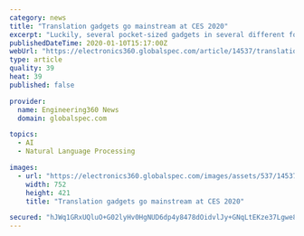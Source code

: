 ```yaml
---
category: news
title: "Translation gadgets go mainstream at CES 2020"
excerpt: "Luckily, several pocket-sized gadgets in several different form factors were introduced at CES 2020 to solve this problem, translating various languages into a person’s native tongue. One of these gadgets, the Lingolet One, was a CES Innovation Awards Honoree for its artificial intelligence (AI)-based translation capabilities that includes ..."
publishedDateTime: 2020-01-10T15:17:00Z
webUrl: "https://electronics360.globalspec.com/article/14537/translation-gadgets-go-mainstream-at-ces-2020"
type: article
quality: 39
heat: 39
published: false

provider:
  name: Engineering360 News
  domain: globalspec.com

topics:
  - AI
  - Natural Language Processing

images:
  - url: "https://electronics360.globalspec.com/images/assets/537/14537/lingolet-15.jpg"
    width: 752
    height: 421
    title: "Translation gadgets go mainstream at CES 2020"

secured: "hJWq1GRxUQluO+G02lyHv0HgNUD6dp4y8478dOidvlJy+GNqLtEKze37Lgwe8V5CY24BdmfMCaixy6HseQbeuU8YTaYrVUaJOQiPK3ZRroVNve8l/9YzU+7vs2DJTzXzljGVJPslpGoZ19ojI7Gbn587cmGO8Aom1tjCAPaSCigUCnelSstPfsBElJSbdsu8WjNlvQtqoJ9qovao7c7GviHRN3HEe19x61wCdkw/qsfwO+tEcPUIT3MC/PYpgWMRWXSvz6lMFSOVonzj9yZovTfYMx9XQbBaBQDg0tIBK96Fao2w7BB4WaYMPA8tM3XEqYmSU8irfT4Q8fkiK7QDXPAtsE67cs4FCu1arANquyKkwSK4P5S0Q30bdTuoS602364MHSkGojEgoQ45hUgccfmdpkjyvdE/ABo6J0zvptqzPIYPW1iOG4gb0IDAHCIKDWLlAf11E6x/VpG30ofucw==;2Cm9wHAYNX22+//bbhYuVA=="
---
```


